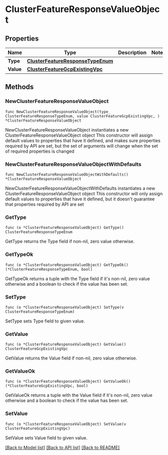 # ClusterFeatureResponseValueObject

## Properties

Name | Type | Description | Notes
------------ | ------------- | ------------- | -------------
**Type** | [**ClusterFeatureResponseTypeEnum**](ClusterFeatureResponseTypeEnum.md) |  | 
**Value** | [**ClusterFeatureGcpExistingVpc**](ClusterFeatureGcpExistingVpc.md) |  | 

## Methods

### NewClusterFeatureResponseValueObject

`func NewClusterFeatureResponseValueObject(type_ ClusterFeatureResponseTypeEnum, value ClusterFeatureGcpExistingVpc, ) *ClusterFeatureResponseValueObject`

NewClusterFeatureResponseValueObject instantiates a new ClusterFeatureResponseValueObject object
This constructor will assign default values to properties that have it defined,
and makes sure properties required by API are set, but the set of arguments
will change when the set of required properties is changed

### NewClusterFeatureResponseValueObjectWithDefaults

`func NewClusterFeatureResponseValueObjectWithDefaults() *ClusterFeatureResponseValueObject`

NewClusterFeatureResponseValueObjectWithDefaults instantiates a new ClusterFeatureResponseValueObject object
This constructor will only assign default values to properties that have it defined,
but it doesn't guarantee that properties required by API are set

### GetType

`func (o *ClusterFeatureResponseValueObject) GetType() ClusterFeatureResponseTypeEnum`

GetType returns the Type field if non-nil, zero value otherwise.

### GetTypeOk

`func (o *ClusterFeatureResponseValueObject) GetTypeOk() (*ClusterFeatureResponseTypeEnum, bool)`

GetTypeOk returns a tuple with the Type field if it's non-nil, zero value otherwise
and a boolean to check if the value has been set.

### SetType

`func (o *ClusterFeatureResponseValueObject) SetType(v ClusterFeatureResponseTypeEnum)`

SetType sets Type field to given value.


### GetValue

`func (o *ClusterFeatureResponseValueObject) GetValue() ClusterFeatureGcpExistingVpc`

GetValue returns the Value field if non-nil, zero value otherwise.

### GetValueOk

`func (o *ClusterFeatureResponseValueObject) GetValueOk() (*ClusterFeatureGcpExistingVpc, bool)`

GetValueOk returns a tuple with the Value field if it's non-nil, zero value otherwise
and a boolean to check if the value has been set.

### SetValue

`func (o *ClusterFeatureResponseValueObject) SetValue(v ClusterFeatureGcpExistingVpc)`

SetValue sets Value field to given value.



[[Back to Model list]](../README.md#documentation-for-models) [[Back to API list]](../README.md#documentation-for-api-endpoints) [[Back to README]](../README.md)


